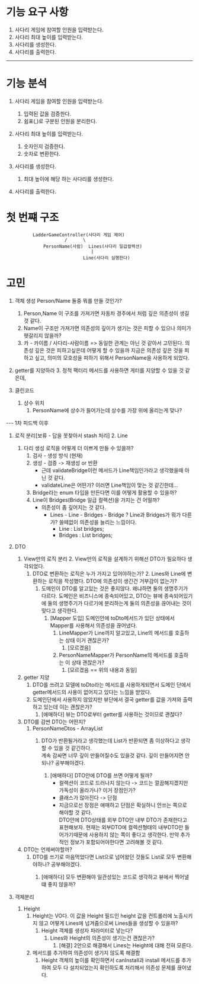 # 기능 요구 사항
1. 사다리 게임에 참여할 인원을 입력받는다.
2. 사다리 최대 높이를 입력받는다.
3. 사다리를 생성한다.
4. 사다리를 출력한다.

---
# 기능 분석
1. 사다리 게임을 참여할 인원을 입력받는다.
   1. 입력된 값을 검증한다.
   2. 쉼표(,)로 구분된 인원을 분리한다.

2. 사다리 최대 높이를 입력받는다.
   1. 숫자인지 검증한다.
   2. 숫자로 변환한다.

3. 사다리를 생성한다.
   1. 최대 높이에 해당 하는 사다리를 생성한다.

4. 사다리를 출력한다.

# 첫 번쨰 구조
              LadderGameController(사다리 게임 제어)
                          /      \
                  PersonName(사람)  Lines(사다리 일급컬렉션)
                                    |
                                 Line(사다리 실행한다)


# 고민
1. 객체 생성
   Person/Name 둘중 뭐를 만들 것인가?
   1. Person,Name 이 구조를 가져가면 자동차 경주에서 처럼 깊은 의존성이 생길 것 같다.
   2. Name이 구조만 가져가면 의존성의 깊이가 생기는 것은 피할 수 있으나 의미가 헷갈리지 않을까?
   3. 카 - 카이름 / 사다리-사람이름 => 동일한 관계는 아닌 것 같아서 고민된다. 의존성 깊은 것은 피하고싶은데 어떻게 할 수 있을까
      지금은 의존성 깊은 것을 피하고 싶고, 의미의 모호성을 피하기 위해서 PersonName을 사용하게 되었다.


2. getter를 지양하라
   3. 정적 팩터리 메서드를 사용하면 게터를 지양할 수 있을 것 같은데,

3. 클린코드
   1. 상수 위치
      1. PersonName에 상수가 들어가는데 상수를 가장 위에 올리는게 맞나?



--- 1차 피드백 이후
1. 로직 분리[보류 - 답을 못찾아서 stash 처리]
   2. Line
      1. 다리 생성 로직을 어떻게 더 이쁘게 만들 수 있을까?
         1. 검사 - 생성 방식 (현재)
         2. 생성 - 검증 -> 재생성 or 반환
            - 근데 validateBridge이런 메서드가 Line책임인가라고 생각했을때 아닌 것 같다.
            - validateLine은 어떤가? 이러면 Line책임이 맞는 것 같긴한데...
         3. Bridge라는 enum 타입을 만든다면 이를 어떻게 활용할 수 있을까?
         4. Line이 Bridges(Bridge 일급 컬렉션)을 가지는 건 어떨까?
            - 의존성이 좀 깊어지는 것 같다.
               - Lines - Line - Bridges - Bridge ? Line과 Bridges가 뭐가 다른가? 쓸떼없이 의존성을 늘리는 느낌이다.
                  - Line : List<Bridge> bridges;
                  - Bridges : List<Bridge> bridges;

2. DTO
   1. View만의 로직 분리
      2. View만의 로직을 설계하기 위해선 DTO가 필요하다 생각되었다.
         1. DTO로 변환하는 로직은 누가 가지고 있어야하는가?
            2. Lines와 Line에 변환하는 로직을 작성했다. DTO에 의존성이 생긴건 거부감이 없는가?
               1. 도메인이 DTO를 알고있는 것은 좋지않다. 왜냐하면 둘의 생명주기가 다르다. 도메인은 비즈니스에 종속되어있고, DTO는 뷰에 종속되어있기에 둘의 생명주기가 다르기에 분리하는게 둘의 의존성을 끊어내는 것이 맞다고 생각한다.
                  1. [Mapper 도입] 도메인안에 toDto메서드가 있던 상태에서 Mapper를 사용해서 의존성을 끊어냈다.
                     1. LineMapper가 Line까지 알고있고, Line의 메서드를 호출하는 상태 이거 괜찮은가?
                        1. [모르겠음]
                     2. PersonNameMapper가 PersonName의 메서드를 호출하는 이 상태 괜찮은가?
                        1. [모르겠음 == 위의 내용과 동일]
   2. getter 지양
      1. DTO를 쓰려고 모델에 toDto라는 메서드를 사용하게되면서 도메인 단에서 getter메서드의 사용이 없어지고 있다는 느낌을 받았다.
      2. 도메인단에서 사용하지 않았지만 뷰단에서 결국 getter를 값을 가져와 출력하고 있는데 이는 괜찮은가?
         1. [애매하다] 뷰는 DTO로부터 getter를 사용하는 것이므로 괜찮다?
   3. DTO를 감싼 DTO는 어떤지?
      1. PersonNameDtos - ArrayList<PersonNameDto>
         1. DTO가 반환될거라고 생각했는데 List<DTO>가 반환되면 좀 이상하다고 생각할 수 있을 것 같긴하다.  
            계속 감싸면 너무 깊이 만들어질수도 있을것 같다. 깊이 만들어지면 안되나? 공부해야겠다.
            1. [애매하다] DTO안에 DTO를 쓰면 어떻게 될까?
               - 컬렉션이 코드로 드러나지 않는다 -> 코드는 깔끔해지겠지만 가독성이 올라가나? 이거 장점인가?
               - 클래스가 많아진다 -> 단점
               - 지금으로선 장점은 애매하고 단점은 확실하니 안쓰는 쪽으로 해야할 것 같다.  
                 DTO안에 DTO상태를 외부 DTO안 내부 DTO가 존재한다고 표현해보자.
                 현재는 외부DTO에 컬렉션형태의 내부DTO만 들어가기때문에 사용하지 않는 쪽이 좋다고 생각한다.
                 만약 추가적인 정보가 포함되어야한다면 고려해볼 것 같다.
   4. DTO는 언제써야할까?
      1. DTO를 쓰기로 마음먹었다면 List<String>으로 넘어왔던 것들도 List<DTO>로 모두 변환해야하나? 공부해야겠다.
         1. [애매하다] 모두 변환해야 일관성있는 코드로 생각하고 뷰에서 찍어낼떄 좋지 않을까?

3. 객체분리
   1. Height
      1. Height는 VO다. 이 값을 Height 필드인 height 값을 컨트롤러에 노출시키지 않고 어떻게 Lines에 넘겨줌으로써 Lines들을 생성할 수 있을까?
         1. Height 객체를 생성자 파라미터로 넣는다?
            1. Lines와 Height의 의존성이 생기는건 괜찮은가?
               1. [해결] 2안으로 해결해서 Lines는 Height에 대해 전혀 모른다.
      2. 메서드를 추가하여 의존성이 생기지 않도록 해결함
         1. Height 객체의 높이를 확인하면서 canInstall과 install 메서드를 추가하여 모두 다 설치되었는지 확인하도록 처리해서 의존성 문제를 끊어냈다.
